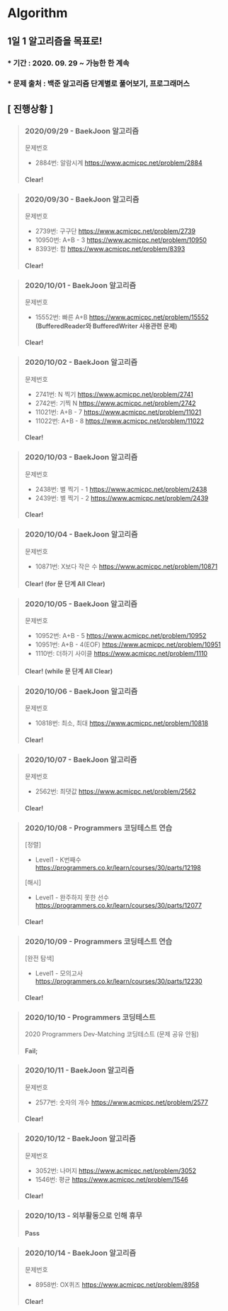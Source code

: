 # Algorithm

## 1일 1 알고리즘을 목표로!

### * 기간 : 2020. 09. 29 ~ 가능한 한 계속
### * 문제 출처 : 백준 알고리즘 단계별로 풀어보기, 프로그래머스

## [ 진행상황 ] 

> ### 2020/09/29 - BaekJoon 알고리즘     
> 문제번호
> * 2884번: 알람시계 https://www.acmicpc.net/problem/2884
>   
> #### Clear!
  
> ### 2020/09/30 - BaekJoon 알고리즘 
> 문제번호  
> * 2739번: 구구단 https://www.acmicpc.net/problem/2739  
> * 10950번: A+B - 3 https://www.acmicpc.net/problem/10950  
> * 8393번: 합 https://www.acmicpc.net/problem/8393  
>
> #### Clear!
  
> ### 2020/10/01 - BaekJoon 알고리즘 
> 문제번호 
> * 15552번: 빠른 A+B https://www.acmicpc.net/problem/15552  
    __(BufferedReader와 BufferedWriter 사용관련 문제)__
> 
> #### Clear! 
  
> ### 2020/10/02 - BaekJoon 알고리즘 
> 문제번호 
> * 2741번: N 찍기 https://www.acmicpc.net/problem/2741
> * 2742번: 기찍 N https://www.acmicpc.net/problem/2742
> * 11021번: A+B - 7 https://www.acmicpc.net/problem/11021
> * 11022번: A+B - 8 https://www.acmicpc.net/problem/11022
>
> #### Clear!
  
> ### 2020/10/03 - BaekJoon 알고리즘 
> 문제번호  
> * 2438번: 별 찍기 - 1 https://www.acmicpc.net/problem/2438
> * 2439번: 별 찍기 - 2 https://www.acmicpc.net/problem/2439
>   
> #### Clear!
  
> ### 2020/10/04 - BaekJoon 알고리즘 
> 문제번호  
> * 10871번: X보다 작은 수 https://www.acmicpc.net/problem/10871
>     
> #### Clear! (for 문 단계 All Clear)
  
> ### 2020/10/05 - BaekJoon 알고리즘 
> 문제번호  
> * 10952번: A+B - 5 https://www.acmicpc.net/problem/10952
> * 10951번: A+B - 4(EOF) https://www.acmicpc.net/problem/10951
> * 1110번: 더하기 사이클 https://www.acmicpc.net/problem/1110
>     
> #### Clear! (while 문 단계 All Clear)
  
> ### 2020/10/06 - BaekJoon 알고리즘 
> 문제번호  
> * 10818번: 최소, 최대 https://www.acmicpc.net/problem/10818
>     
> #### Clear!
  
> ### 2020/10/07 - BaekJoon 알고리즘 
> 문제번호  
> * 2562번: 최댓값 https://www.acmicpc.net/problem/2562
>     
> #### Clear!
  
> ### 2020/10/08 - Programmers 코딩테스트 연습 
> [정렬]  
> * Level1 - K번째수 https://programmers.co.kr/learn/courses/30/parts/12198  
>  
> [해시]  
> * Level1 - 완주하지 못한 선수 https://programmers.co.kr/learn/courses/30/parts/12077  
> #### Clear!   
  
> ### 2020/10/09 - Programmers 코딩테스트 연습 
> [완전 탐색]  
> * Level1 - 모의고사 https://programmers.co.kr/learn/courses/30/parts/12230 
>  
> #### Clear!  
  
> ### 2020/10/10 - Programmers 코딩테스트  
> 
> 2020 Programmers Dev-Matching 코딩테스트 (문제 공유 안됨)
>  
> #### Fail;  
                                         
> ### 2020/10/11 - BaekJoon 알고리즘 
> 문제번호  
> * 2577번: 숫자의 개수 https://www.acmicpc.net/problem/2577    
>  
> #### Clear!  
  
> ### 2020/10/12 - BaekJoon 알고리즘 
> 문제번호  
> * 3052번: 나머지 https://www.acmicpc.net/problem/3052  
> * 1546번: 평균 https://www.acmicpc.net/problem/1546  
>  
> #### Clear!  
  
> ### 2020/10/13 - 외부활동으로 인해 휴무 
> 
> #### Pass

> ### 2020/10/14 - BaekJoon 알고리즘 
> 문제번호  
> * 8958번: OX퀴즈 https://www.acmicpc.net/problem/8958  
>  
> #### Clear!  
